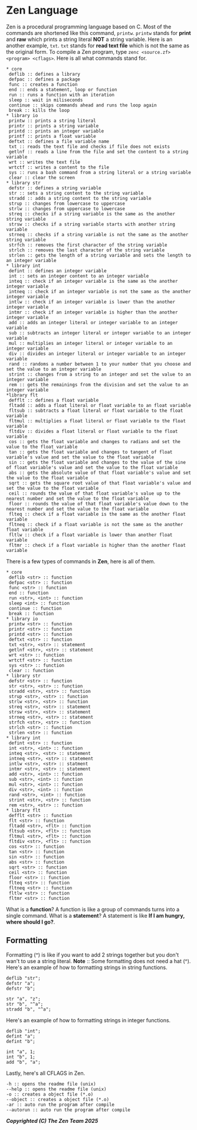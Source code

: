 # Zen Language
Zen is a procedural programming language based on C.
Most of the commands are shortened like this command, `printw`.
`printw` stands for **print** and **raw** which prints a string literal **NOT** a string variable.
Here is an another example, `txt`.
`txt` stands for **read text file** which is not the same as the original form.
To compile a Zen program, type `zenc <source.zf> <program> <cflags>`.
Here is all what commands stand for.
```
* core
 deflib :: defines a library
 defpac :: defines a package
 func :: creates a function
 end :: ends a statement, loop or function
 run :: runs a function with an iteration
 sleep :: wait in miliseconds
 continue :: skips commands ahead and runs the loop again
 break :: kills the loop
* library io
 printw :: prints a string literal
 printr :: prints a string variable
 printd :: prints an integer variable
 printf :: prints a float variable
 deftxt :: defines a file variable name
 txt :: reads the text file and checks if file does not exists
 getlnf :: reads a line from the file and set the content to a string variable
 wrt :: writes the text file
 wrtctf :: writes a content to the file
 sys :: runs a bash command from a string literal or a string variable
 clear :: clear the screen
* library str
 defstr :: defines a string variable
 str :: sets a string content to the string variable
 stradd :: adds a string content to the string variable
 strup :: changes from lowercase to uppercase
 strlw :: changes from uppercase to lowercase
 streq :: checks if a string variable is the same as the another string variable
 strsw :: checks if a string variable starts with another string variable
 strneq :: checks if a string variable is not the same as the another string variable
 strfch :: removes the first character of the string variable
 strlch :: removes the last character of the string variable
 strlen :: gets the length of a string variable and sets the length to an integer variable
* library int
 defint :: defines an integer variable
 int :: sets an integer content to an integer variable
 inteq :: check if an integer variable is the same as the another integer variable
 intneq :: check if an integer variable is not the same as the another integer variable
 intlw :: check if an integer variable is lower than the another integer variable
 intmr :: check if an integer variable is higher than the another integer variable
 add :: adds an integer literal or integer variable to an integer variable
 sub :: subtracts an integer literal or integer variable to an integer variable
 mul :: multiplies an integer literal or integer variable to an integer variable
 div :: divides an integer literal or integer variable to an integer variable
 rand :: randoms a number between 1 to your number that you choose and set the value to an integer variable
 strint :: changes from a string to an integer and set the value to an integer variable
 rem :: gets the remainings from the division and set the value to an integer variable
*library flt
 defflt :: defines a float variable
 fltadd :: adds a float literal or float variable to an float variable
 fltsub :: subtracts a float literal or float variable to the float variable
 fltmul :: multiplies a float literal or float variable to the float variable
 fltdiv :: divides a float literal or float variable to the float variable
 cos :: gets the float variable and changes to radians and set the value to the float variable
 tan :: gets the float variable and changes to tangent of float variable's value and set the value to the float variable
 sin :: gets the float variable and changes to the value of the sine of float variable's value and set the value to the float variable
 abs :: gets the absolute value of that float variable's value and set the value to the float variable
 sqrt :: gets the square root value of that float variable's value and set the value to the float variable
 ceil :: rounds the value of that float variable's value up to the nearest number and set the value to the float variable
 floor :: rounds the value of that float variable's value down to the nearest number and set the value to the float variable
 flteq :: check if a float variable is the same as the another float variable
 fltneq :: check if a float variable is not the same as the another float variable
 fltlw :: check if a float variable is lower than another float variable
 fltmr :: check if a float variable is higher than the another float variable
```
There is a few types of commands in **Zen**, here is all of them.
```
* core
 deflib <str> :: function
 defpac <str> :: function
 func <str> :: function
 end :: function
 run <str>, <int> :: function
 sleep <int> :: function
 continue :: function
 break :: function
* library io
 printw <str> :: function
 printr <str> :: function
 printd <str> :: function
 deftxt <str> :: function
 txt <str>, <str> :: statement
 getlnf <str>, <str> :: statement
 wrt <str> :: function
 wrtctf <str> :: function
 sys <str> :: function
 clear :: function
* library str
 defstr <str> :: function
 str <str>, <str> :: function
 stradd <str>, <str> :: function
 strup <str>, <str> :: function
 strlw <str>, <str> :: function
 streq <str>, <str> :: statement
 strsw <str>, <str> :: statement
 strneq <str>, <str> :: statement
 strfch <str>, <str> :: function
 strlch <str> :: function
 strlen <str> :: function
* library int
 defint <str> :: function
 int <str>, <int> :: function
 inteq <str>, <str> :: statement
 intneq <str>, <str> :: statement
 intlw <str>, <str> :: statment
 intmr <str>, <str> :: statement
 add <str>, <int> :: function
 sub <str>, <int> :: function
 mul <str>, <int> :: function
 div <str>, <int> :: function
 rand <str>, <int> :: function
 strint <str>, <str> :: function
 rem <str>, <str> :: function
* library flt
 defflt <str> :: function
 flt <str> :: function
 fltadd <str>, <flt> :: function
 fltsub <str>, <flt> :: function
 fltmul <str>, <flt> :: function
 fltdiv <str>, <flt> :: function
 cos <str> :: function
 tan <str> :: function
 sin <str> :: function
 abs <str> :: function
 sqrt <str> :: function
 ceil <str> :: function
 floor <str> :: function
 flteq <str> :: function
 fltneq <str> :: function
 fltlw <str> :: function
 fltmr <str> :: function
```
What is a **function**?
A function is like a group of commands turns into a single command.
What is a **statement**?
A statement is like **If I am hungry, where should I go?**.
## Formatting
Formatting (^) is like if you want to add 2 strings together but you don't wan't to use a string literal.
**Note** :: Some formatting does not need a hat (^).
Here's an example of how to formatting strings in string functions.
```zf
deflib "str";
defstr "a";
defstr "b";

str "a", "z";
str "b", "^a";
stradd "b", "^a";
```
Here's an example of how to formatting strings in integer functions.
```zf
deflib "int";
defint "a";
defint "b";

int "a", 1;
int "b", 1;
add "b", "a";
```
Lastly, here's all CFLAGS in Zen.
```
-h :: opens the readme file (unix)
--help :: opens the readme file (unix)
-o :: creates a object file (*.o)
--object :: creates a object file (*.o)
-ar :: auto run the program after compile
--autorun :: auto run the program after compile
```
***Copyrighted (C) The Zen Team 2025***
